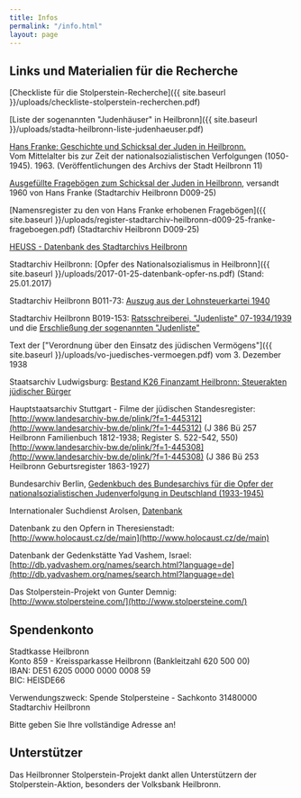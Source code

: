```yaml
---
title: Infos
permalink: "/info.html"
layout: page
---
```


## Links und Materialien für die Recherche

[Checkliste für die Stolperstein-Recherche]({{ site.baseurl }}/uploads/checkliste-stolperstein-recherchen.pdf)

[Liste der sogenannten "Judenhäuser" in Heilbronn]({{ site.baseurl }}/uploads/stadta-heilbronn-liste-judenhaeuser.pdf)

[Hans Franke: Geschichte und Schicksal der Juden in Heilbronn.](https://stadtarchiv.heilbronn.de/fileadmin/daten/stadtarchiv/online-publikationen/03-vr-11-franke-juden-in-heilbronn.pdf)  
Vom Mittelalter bis zur Zeit der nationalsozialistischen Verfolgungen (1050-1945). 1963. 
(Veröffentlichungen des Archivs der Stadt Heilbronn 11)
 
[Ausgefüllte Fragebögen zum Schicksal der Juden in Heilbronn](http://stolpersteine-heilbronn.de/stadtarchiv-heilbronn-d009-25-franke-frageboegen.pdf), versandt 1960 von Hans Franke (Stadtarchiv Heilbronn D009-25)
 
[Namensregister zu den von Hans Franke erhobenen Fragebögen]({{ site.baseurl }}/uploads/register-stadtarchiv-heilbronn-d009-25-franke-frageboegen.pdf) (Stadtarchiv Heilbronn D009-25)

[HEUSS - Datenbank des Stadtarchivs Heilbronn](http://heuss.stadtarchiv-heilbronn.de/)
  
Stadtarchiv Heilbronn: [Opfer des Nationalsozialismus in Heilbronn]({{ site.baseurl }}/uploads/2017-01-25-datenbank-opfer-ns.pdf) (Stand: 25.01.2017)
 
Stadtarchiv Heilbronn B011-73: [Auszug aus der Lohnsteuerkartei 1940](http://www.stolpersteine-heilbronn.de/stadtarchiv-heilbronn-b011-73.pdf)
 
Stadtarchiv Heilbronn B019-153: [Ratsschreiberei, "Judenliste" 07-1934/1939](http://stolpersteine-heilbronn.de/stadtarchiv-heilbronn-b019-153-ratschreiberei-judenlisten-07-1934-1939.pdf) und die [Erschließung der sogenannten "Judenliste"](http://stolpersteine-heilbronn.de/B019-153-judenlisten-auswertung.pdf)

Text der ["Verordnung über den Einsatz des jüdischen Vermögens"]({{ site.baseurl }}/uploads/vo-juedisches-vermoegen.pdf) vom 3. Dezember 1938
  
Staatsarchiv Ludwigsburg: [Bestand K26 Finanzamt Heilbronn: Steuerakten jüdischer Bürger](https://www2.landesarchiv-bw.de/ofs21/olf/struktur.php?bestand=19302)
     
Hauptstaatsarchiv Stuttgart - Filme der jüdischen Standesregister:  
[http://www.landesarchiv-bw.de/plink/?f=1-445312](http://www.landesarchiv-bw.de/plink/?f=1-445312)  (J 386 Bü 257 Heilbronn Familienbuch 1812-1938; Register S. 522-542, 550)  
[http://www.landesarchiv-bw.de/plink/?f=1-445308](http://www.landesarchiv-bw.de/plink/?f=1-445308) (J 386 Bü 253 Heilbronn Geburtsregister 1863-1927)
  
Bundesarchiv Berlin, [Gedenkbuch des Bundesarchivs für die Opfer der nationalsozialistischen Judenverfolgung in Deutschland (1933-1945)](http://www.bundesarchiv.de/gedenkbuch/) 
 
Internationaler Suchdienst Arolsen, [Datenbank](https://digitalcollections.its-arolsen.org/)

Datenbank zu den Opfern in Theresienstadt: [http://www.holocaust.cz/de/main](http://www.holocaust.cz/de/main)   
 
Datenbank der Gedenkstätte Yad Vashem, Israel: [http://db.yadvashem.org/names/search.html?language=de](http://db.yadvashem.org/names/search.html?language=de)   
 
Das Stolperstein-Projekt von Gunter Demnig: [http://www.stolpersteine.com/](http://www.stolpersteine.com/)

## Spendenkonto

Stadtkasse Heilbronn  
Konto 859 - Kreissparkasse Heilbronn (Bankleitzahl 620 500 00)  
IBAN: DE51 6205 0000 0000 0008 59  
BIC: HEISDE66  

Verwendungszweck: Spende Stolpersteine - Sachkonto 31480000 Stadtarchiv Heilbronn  

Bitte geben Sie Ihre vollständige Adresse an!  

## Unterstützer

Das Heilbronner Stolperstein-Projekt dankt allen Unterstützern der Stolperstein-Aktion, besonders der Volksbank Heilbronn.

